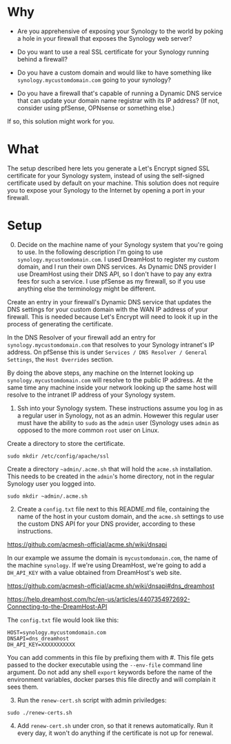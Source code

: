 # Why

- Are you apprehensive of exposing your Synology to the world by poking a
hole in your firewall that exposes the Synology web server?

- Do you want to use a real SSL certificate for your Synology running
behind a firewall?

- Do you have a custom domain and would like to have something like
`synology.mycustomdomain.com` going to your synology?

- Do you have a firewall that's capable of running a Dynamic DNS
service that can update your domain name registrar with its IP
address? (If not, consider using pfSense, OPNsense or something else.)

If so, this solution might work for you.

# What

The setup described here lets you generate a Let's Encrypt signed SSL
certificate for your Synology system, instead of using the self-signed
certificate used by default on your machine. This solution does not
require you to expose your Synology to the Internet by opening a port in
your firewall.

# Setup

0. Decide on the machine name of your Synology system that you're going to
   use. In the following description I'm going to use
   `synology.mycustomdomain.com`. I used DreamHost to register my custom
   domain, and I run their own DNS services. As Dynamic DNS provider I
   use DreamHost using their DNS API, so I don't have to pay any extra
   fees for such a service. I use pfSense as my firewall, so if you
   use anything else the terminology might be different.

Create an entry in your firewall's Dynamic DNS service that updates
the DNS settings for your custom domain with the WAN IP address of
your firewall. This is needed because Let's Encrypt will need to look
it up in the process of generating the certificate.

In the DNS Resolver of your firewall add an entry for
`synology.mycustomdomain.com` that resolves to your Synology intranet's IP
address. On pfSense this is under `Services / DNS Resolver / General
Settings`, the `Host Overrides` section.

By doing the above steps, any machine on the Internet looking up
`synology.mycustomdomain.com` will resolve to the public IP address. At the
same time any machine inside your network looking up the same host
will resolve to the intranet IP address of your Synology system.

1. Ssh into your Synology system. These instructions assume you log in as
   a regular user in Synology, not as an admin. Howewer this regular user
   must have the ability to `sudo` as the `admin` user (Synology uses
   `admin` as opposed to the more common `root` user on Linux.

Create a directory to store the certificate.

```
sudo mkdir /etc/config/apache/ssl
```

Create a directory `~admin/.acme.sh` that will hold the `acme.sh`
installation. This needs to be created in the `admin`'s home
directory, not in the regular Synology user you logged into.

```
sudo mkdir ~admin/.acme.sh
```

2. Create a `config.txt` file next to this README.md file, containing
the name of the host in your custom domain, and the `acme.sh` settings
to use the custom DNS API for your DNS provider, according to these
instructions.

https://github.com/acmesh-official/acme.sh/wiki/dnsapi

In our example we assume the domain is `mycustomdomain.com`, the name
of the machine `synology`. If we're using DreamHost, we're going to add a
`DH_API_KEY` with a value obtained from DreamHost's web site.

https://github.com/acmesh-official/acme.sh/wiki/dnsapi#dns_dreamhost

https://help.dreamhost.com/hc/en-us/articles/4407354972692-Connecting-to-the-DreamHost-API

The `config.txt` file would look like this:

```
HOST=synology.mycustomdomain.com
DNSAPI=dns_dreamhost
DH_API_KEY=XXXXXXXXXXX
```

You can add comments in this file by prefixing them with #. This file
gets passed to the docker executable using the `--env-file` command
line argument. Do not add any shell `export` keywords before the name
of the environment variables, docker parses this file directly and
will complain it sees them.

3. Run the `renew-cert.sh` script with admin priviledges:

```
sudo ./renew-certs.sh
```

4. Add `renew-cert.sh` under cron, so that it renews
   automatically. Run it every day, it won't do anything if the
   certificate is not up for renewal.
